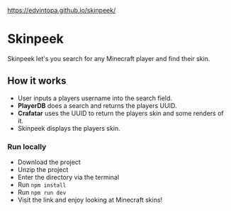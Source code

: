 https://edvintopa.github.io/skinpeek/

# Skinpeek
Skinpeek let's you search for any Minecraft player and find their skin.

## How it works
- User inputs a players username into the search field.
- **PlayerDB** does a search and returns the players UUID.
- **Crafatar** uses the UUID to return the players skin and some renders of it.
- Skinpeek displays the players skin.

### Run locally
- Download the project
- Unzip the project
- Enter the directory via the terminal
- Run `npm install`
- Run `npm run dev`
- Visit the link and enjoy looking at Minecraft skins!